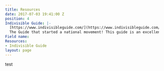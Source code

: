 ```yaml
---
title: Resources
date: 2017-07-03 19:41:00 Z
position: 4
Indivisible Guide: |-
  [https://www.indivisibleguide.com/](https://www.indivisibleguide.com/)
  The Guide that started a national movement! This guide is an excellent primer on the Indivisible movement, with innovative ideas on how to take action in local and national government.
Field name: 
Resources:
- Indivisible Guide
layout: page
---
```


test